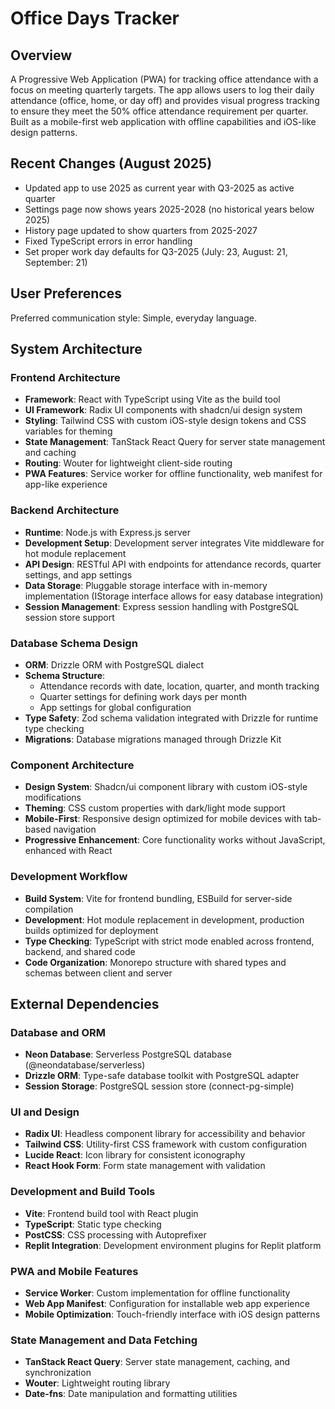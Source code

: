 # Office Days Tracker

## Overview

A Progressive Web Application (PWA) for tracking office attendance with a focus on meeting quarterly targets. The app allows users to log their daily attendance (office, home, or day off) and provides visual progress tracking to ensure they meet the 50% office attendance requirement per quarter. Built as a mobile-first web application with offline capabilities and iOS-like design patterns.

## Recent Changes (August 2025)

- Updated app to use 2025 as current year with Q3-2025 as active quarter
- Settings page now shows years 2025-2028 (no historical years below 2025)
- History page updated to show quarters from 2025-2027
- Fixed TypeScript errors in error handling
- Set proper work day defaults for Q3-2025 (July: 23, August: 21, September: 21)

## User Preferences

Preferred communication style: Simple, everyday language.

## System Architecture

### Frontend Architecture
- **Framework**: React with TypeScript using Vite as the build tool
- **UI Framework**: Radix UI components with shadcn/ui design system
- **Styling**: Tailwind CSS with custom iOS-style design tokens and CSS variables for theming
- **State Management**: TanStack React Query for server state management and caching
- **Routing**: Wouter for lightweight client-side routing
- **PWA Features**: Service worker for offline functionality, web manifest for app-like experience

### Backend Architecture
- **Runtime**: Node.js with Express.js server
- **Development Setup**: Development server integrates Vite middleware for hot module replacement
- **API Design**: RESTful API with endpoints for attendance records, quarter settings, and app settings
- **Data Storage**: Pluggable storage interface with in-memory implementation (IStorage interface allows for easy database integration)
- **Session Management**: Express session handling with PostgreSQL session store support

### Database Schema Design
- **ORM**: Drizzle ORM with PostgreSQL dialect
- **Schema Structure**: 
  - Attendance records with date, location, quarter, and month tracking
  - Quarter settings for defining work days per month
  - App settings for global configuration
- **Type Safety**: Zod schema validation integrated with Drizzle for runtime type checking
- **Migrations**: Database migrations managed through Drizzle Kit

### Component Architecture
- **Design System**: Shadcn/ui component library with custom iOS-style modifications
- **Theming**: CSS custom properties with dark/light mode support
- **Mobile-First**: Responsive design optimized for mobile devices with tab-based navigation
- **Progressive Enhancement**: Core functionality works without JavaScript, enhanced with React

### Development Workflow
- **Build System**: Vite for frontend bundling, ESBuild for server-side compilation
- **Development**: Hot module replacement in development, production builds optimized for deployment
- **Type Checking**: TypeScript with strict mode enabled across frontend, backend, and shared code
- **Code Organization**: Monorepo structure with shared types and schemas between client and server

## External Dependencies

### Database and ORM
- **Neon Database**: Serverless PostgreSQL database (@neondatabase/serverless)
- **Drizzle ORM**: Type-safe database toolkit with PostgreSQL adapter
- **Session Storage**: PostgreSQL session store (connect-pg-simple)

### UI and Design
- **Radix UI**: Headless component library for accessibility and behavior
- **Tailwind CSS**: Utility-first CSS framework with custom configuration
- **Lucide React**: Icon library for consistent iconography
- **React Hook Form**: Form state management with validation

### Development and Build Tools
- **Vite**: Frontend build tool with React plugin
- **TypeScript**: Static type checking
- **PostCSS**: CSS processing with Autoprefixer
- **Replit Integration**: Development environment plugins for Replit platform

### PWA and Mobile Features
- **Service Worker**: Custom implementation for offline functionality
- **Web App Manifest**: Configuration for installable web app experience
- **Mobile Optimization**: Touch-friendly interface with iOS design patterns

### State Management and Data Fetching
- **TanStack React Query**: Server state management, caching, and synchronization
- **Wouter**: Lightweight routing library
- **Date-fns**: Date manipulation and formatting utilities